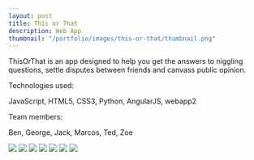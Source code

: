 ```yaml
---
layout: post
title: This or That
description: Web App
thumbnail: "/portfolio/images/this-or-that/thumbnail.png"
---
```


ThisOrThat is an app designed to help you get the answers to niggling questions, settle disputes between friends and canvass public opinion.

Technologies used:

<p class="message">
  JavaScript, HTML5, CSS3, Python, AngularJS, webapp2
</p>

Team members:

<p class="message">
  Ben, George, Jack, Marcos, Ted, Zoe
</p>

<div class="separator"></div>

<img src="/{{ site.baseurl }}portfolio/images/this-or-that/1.png" class="post-img">
<img src="/{{ site.baseurl }}portfolio/images/this-or-that/2.png" class="post-img">
<img src="/{{ site.baseurl }}portfolio/images/this-or-that/3.png" class="post-img">
<img src="/{{ site.baseurl }}portfolio/images/this-or-that/4.png" class="post-img">
<img src="/{{ site.baseurl }}portfolio/images/this-or-that/5.png" class="post-img">
<img src="/{{ site.baseurl }}portfolio/images/this-or-that/6.png" class="post-img">
<img src="/{{ site.baseurl }}portfolio/images/this-or-that/7.png" class="post-img">